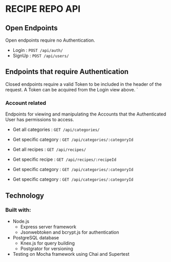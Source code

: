 # RECIPE REPO API

## Open Endpoints

Open endpoints require no Authentication.

* Login : `POST /api/auth/`
* SignUp : `POST /api/users/`

## Endpoints that require Authentication

Closed endpoints require a valid Token to be included in the header of the
request. A Token can be acquired from the Login view above.
`
### Account related

Endpoints for viewing and manipulating the Accounts that the Authenticated User
has permissions to access.

* Get all categories : `GET /api/categories/`
* Get specific category : `GET /api/categories/:categoryId`

* Get all recipes : `GET /api/recipes/`
* Get specific recipe : `GET /api/recipes/:recipeId`

* Get specific category : `GET /api/categories/:categoryId`
* Get specific category : `GET /api/categories/:categoryId`

## Technology

### Built with:
* Node.js
    * Express server framework
    * Jsonwebtoken and bcrypt.js for authentication
* PostgreSQL database
    * Knex.js for query building
    * Postgrator for versioning
* Testing on Mocha framework using Chai and Supertest
